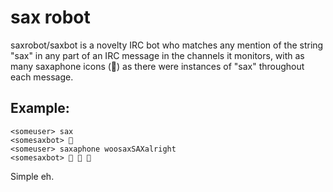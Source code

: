 # sax robot

saxrobot/saxbot is a novelty IRC bot who matches any mention of the string "sax"
in any part of an IRC message in the channels it monitors, with as many
saxaphone icons (🎷) as there were instances of "sax" throughout each message.

## Example:

	<someuser> sax
	<somesaxbot> 🎷 
	<someuser> saxaphone woosaxSAXalright
	<somesaxbot> 🎷 🎷 🎷 

Simple eh.
